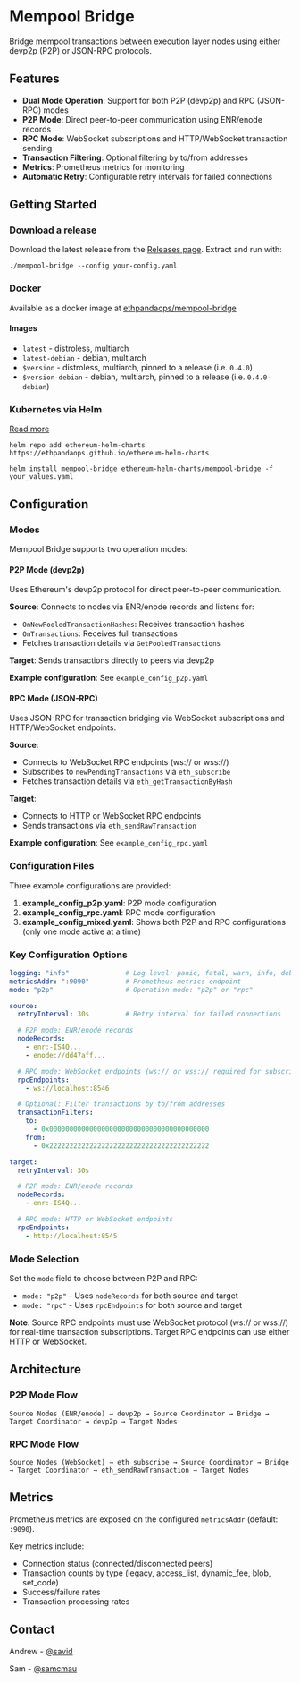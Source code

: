 # Mempool Bridge

Bridge mempool transactions between execution layer nodes using either devp2p (P2P) or JSON-RPC protocols.

## Features

- **Dual Mode Operation**: Support for both P2P (devp2p) and RPC (JSON-RPC) modes
- **P2P Mode**: Direct peer-to-peer communication using ENR/enode records
- **RPC Mode**: WebSocket subscriptions and HTTP/WebSocket transaction sending
- **Transaction Filtering**: Optional filtering by to/from addresses
- **Metrics**: Prometheus metrics for monitoring
- **Automatic Retry**: Configurable retry intervals for failed connections

## Getting Started

### Download a release
Download the latest release from the [Releases page](https://github.com/ethpandaops/mempool-bridge/releases). Extract and run with:
```
./mempool-bridge --config your-config.yaml
```

### Docker
Available as a docker image at [ethpandaops/mempool-bridge](https://hub.docker.com/r/ethpandaops/mempool-bridge/tags)

#### Images
- `latest` - distroless, multiarch
- `latest-debian` - debian, multiarch
- `$version` - distroless, multiarch, pinned to a release (i.e. `0.4.0`)
- `$version-debian` - debian, multiarch, pinned to a release (i.e. `0.4.0-debian`)

### Kubernetes via Helm
[Read more](https://github.com/ethpandaops/ethereum-helm-charts/tree/master/charts/mempool-bridge)
```
helm repo add ethereum-helm-charts https://ethpandaops.github.io/ethereum-helm-charts

helm install mempool-bridge ethereum-helm-charts/mempool-bridge -f your_values.yaml
```

## Configuration

### Modes

Mempool Bridge supports two operation modes:

#### P2P Mode (devp2p)
Uses Ethereum's devp2p protocol for direct peer-to-peer communication.

**Source**: Connects to nodes via ENR/enode records and listens for:
- `OnNewPooledTransactionHashes`: Receives transaction hashes
- `OnTransactions`: Receives full transactions
- Fetches transaction details via `GetPooledTransactions`

**Target**: Sends transactions directly to peers via devp2p

**Example configuration**: See `example_config_p2p.yaml`

#### RPC Mode (JSON-RPC)
Uses JSON-RPC for transaction bridging via WebSocket subscriptions and HTTP/WebSocket endpoints.

**Source**:
- Connects to WebSocket RPC endpoints (ws:// or wss://)
- Subscribes to `newPendingTransactions` via `eth_subscribe`
- Fetches transaction details via `eth_getTransactionByHash`

**Target**:
- Connects to HTTP or WebSocket RPC endpoints
- Sends transactions via `eth_sendRawTransaction`

**Example configuration**: See `example_config_rpc.yaml`

### Configuration Files

Three example configurations are provided:

1. **example_config_p2p.yaml**: P2P mode configuration
2. **example_config_rpc.yaml**: RPC mode configuration
3. **example_config_mixed.yaml**: Shows both P2P and RPC configurations (only one mode active at a time)

### Key Configuration Options

```yaml
logging: "info"              # Log level: panic, fatal, warn, info, debug, trace
metricsAddr: ":9090"         # Prometheus metrics endpoint
mode: "p2p"                  # Operation mode: "p2p" or "rpc"

source:
  retryInterval: 30s         # Retry interval for failed connections

  # P2P mode: ENR/enode records
  nodeRecords:
    - enr:-IS4Q...
    - enode://dd47aff...

  # RPC mode: WebSocket endpoints (ws:// or wss:// required for subscriptions)
  rpcEndpoints:
    - ws://localhost:8546

  # Optional: Filter transactions by to/from addresses
  transactionFilters:
    to:
      - 0x0000000000000000000000000000000000000000
    from:
      - 0x2222222222222222222222222222222222222222

target:
  retryInterval: 30s

  # P2P mode: ENR/enode records
  nodeRecords:
    - enr:-IS4Q...

  # RPC mode: HTTP or WebSocket endpoints
  rpcEndpoints:
    - http://localhost:8545
```

### Mode Selection

Set the `mode` field to choose between P2P and RPC:
- `mode: "p2p"` - Uses `nodeRecords` for both source and target
- `mode: "rpc"` - Uses `rpcEndpoints` for both source and target

**Note**: Source RPC endpoints must use WebSocket protocol (ws:// or wss://) for real-time transaction subscriptions. Target RPC endpoints can use either HTTP or WebSocket.

## Architecture

### P2P Mode Flow
```
Source Nodes (ENR/enode) → devp2p → Source Coordinator → Bridge → Target Coordinator → devp2p → Target Nodes
```

### RPC Mode Flow
```
Source Nodes (WebSocket) → eth_subscribe → Source Coordinator → Bridge → Target Coordinator → eth_sendRawTransaction → Target Nodes
```

## Metrics

Prometheus metrics are exposed on the configured `metricsAddr` (default: `:9090`).

Key metrics include:
- Connection status (connected/disconnected peers)
- Transaction counts by type (legacy, access_list, dynamic_fee, blob, set_code)
- Success/failure rates
- Transaction processing rates

## Contact

Andrew - [@savid](https://twitter.com/Savid)

Sam - [@samcmau](https://twitter.com/samcmau)

